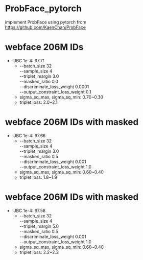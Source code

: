 # ProbFace_pytorch
implement ProbFace using pytorch from https://github.com/KaenChan/ProbFace

# webface 206M IDs
* IJBC 1e-4: 97.71
  * --batch_size 32 \
  --sample_size 4 \
  --triplet_margin 3.0 \
  --masked_ratio 0.0 \
  --discriminate_loss_weight 0.0001 \
  --output_constraint_loss_weight 0.1
  * sigma_sq_max, sigma_sq_min: 0.70~0.30
  * triplet loss: 2.0~2.1

# webface 206M IDs with masked
* IJBC 1e-4: 97.66
  * --batch_size 32 \
  --sample_size 4 \
  --triplet_margin 3.0 \
  --masked_ratio 0.5 \
  --discriminate_loss_weight 0.001 \
  --output_constraint_loss_weight 1.0
  * sigma_sq_max, sigma_sq_min: 0.60~0.40
  * triplet loss: 1.8~1.9

# webface 206M IDs with masked
* IJBC 1e-4: 97.58
  * --batch_size 32 \
  --sample_size 4 \
  --triplet_margin 5.0 \
  --masked_ratio 0.5 \
  --discriminate_loss_weight 0.001 \
  --output_constraint_loss_weight 1.0
  * sigma_sq_max, sigma_sq_min: 0.60~0.40
  * triplet loss: 2.2~2.3